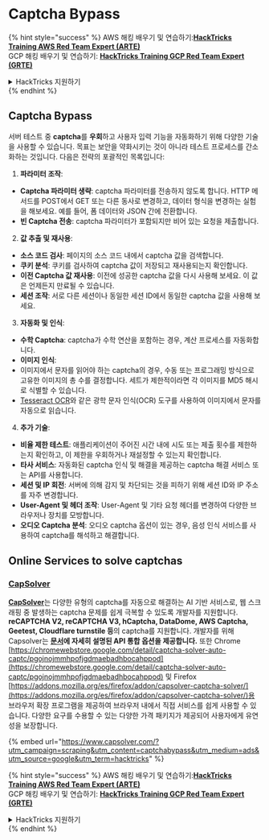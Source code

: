 # Captcha Bypass

{% hint style="success" %}
AWS 해킹 배우기 및 연습하기:<img src="../.gitbook/assets/arte.png" alt="" data-size="line">[**HackTricks Training AWS Red Team Expert (ARTE)**](https://training.hacktricks.xyz/courses/arte)<img src="../.gitbook/assets/arte.png" alt="" data-size="line">\
GCP 해킹 배우기 및 연습하기: <img src="../.gitbook/assets/grte.png" alt="" data-size="line">[**HackTricks Training GCP Red Team Expert (GRTE)**<img src="../.gitbook/assets/grte.png" alt="" data-size="line">](https://training.hacktricks.xyz/courses/grte)

<details>

<summary>HackTricks 지원하기</summary>

* [**구독 계획**](https://github.com/sponsors/carlospolop) 확인하기!
* **💬 [**Discord 그룹**](https://discord.gg/hRep4RUj7f) 또는 [**텔레그램 그룹**](https://t.me/peass)에 참여하거나 **Twitter** 🐦 [**@hacktricks\_live**](https://twitter.com/hacktricks\_live)**를 팔로우하세요.**
* **[**HackTricks**](https://github.com/carlospolop/hacktricks) 및 [**HackTricks Cloud**](https://github.com/carlospolop/hacktricks-cloud) 깃허브 리포지토리에 PR을 제출하여 해킹 트릭을 공유하세요.**

</details>
{% endhint %}

## Captcha Bypass

서버 테스트 중 **captcha**를 **우회**하고 사용자 입력 기능을 자동화하기 위해 다양한 기술을 사용할 수 있습니다. 목표는 보안을 약화시키는 것이 아니라 테스트 프로세스를 간소화하는 것입니다. 다음은 전략의 포괄적인 목록입니다:

1. **파라미터 조작**:
* **Captcha 파라미터 생략**: captcha 파라미터를 전송하지 않도록 합니다. HTTP 메서드를 POST에서 GET 또는 다른 동사로 변경하고, 데이터 형식을 변경하는 실험을 해보세요. 예를 들어, 폼 데이터와 JSON 간에 전환합니다.
* **빈 Captcha 전송**: captcha 파라미터가 포함되지만 비어 있는 요청을 제출합니다.
2. **값 추출 및 재사용**:
* **소스 코드 검사**: 페이지의 소스 코드 내에서 captcha 값을 검색합니다.
* **쿠키 분석**: 쿠키를 검사하여 captcha 값이 저장되고 재사용되는지 확인합니다.
* **이전 Captcha 값 재사용**: 이전에 성공한 captcha 값을 다시 사용해 보세요. 이 값은 언제든지 만료될 수 있습니다.
* **세션 조작**: 서로 다른 세션이나 동일한 세션 ID에서 동일한 captcha 값을 사용해 보세요.
3. **자동화 및 인식**:
* **수학 Captcha**: captcha가 수학 연산을 포함하는 경우, 계산 프로세스를 자동화합니다.
* **이미지 인식**:
* 이미지에서 문자를 읽어야 하는 captcha의 경우, 수동 또는 프로그래밍 방식으로 고유한 이미지의 총 수를 결정합니다. 세트가 제한적이라면 각 이미지를 MD5 해시로 식별할 수 있습니다.
* [Tesseract OCR](https://github.com/tesseract-ocr/tesseract)와 같은 광학 문자 인식(OCR) 도구를 사용하여 이미지에서 문자를 자동으로 읽습니다.
4. **추가 기술**:
* **비율 제한 테스트**: 애플리케이션이 주어진 시간 내에 시도 또는 제출 횟수를 제한하는지 확인하고, 이 제한을 우회하거나 재설정할 수 있는지 확인합니다.
* **타사 서비스**: 자동화된 captcha 인식 및 해결을 제공하는 captcha 해결 서비스 또는 API를 사용합니다.
* **세션 및 IP 회전**: 서버에 의해 감지 및 차단되는 것을 피하기 위해 세션 ID와 IP 주소를 자주 변경합니다.
* **User-Agent 및 헤더 조작**: User-Agent 및 기타 요청 헤더를 변경하여 다양한 브라우저나 장치를 모방합니다.
* **오디오 Captcha 분석**: 오디오 captcha 옵션이 있는 경우, 음성 인식 서비스를 사용하여 captcha를 해석하고 해결합니다.

## Online Services to solve captchas

### [CapSolver](https://www.capsolver.com/?utm\_source=google\&utm\_medium=ads\&utm\_campaign=scraping\&utm\_term=hacktricks\&utm\_content=captchabypass)

[**CapSolver**](https://www.capsolver.com/?utm\_source=google\&utm\_medium=ads\&utm\_campaign=scraping\&utm\_term=hacktricks\&utm\_content=captchabypass)는 다양한 유형의 captcha를 자동으로 해결하는 AI 기반 서비스로, 웹 스크래핑 중 발생하는 captcha 문제를 쉽게 극복할 수 있도록 개발자를 지원합니다. **reCAPTCHA V2, reCAPTCHA V3, hCaptcha, DataDome, AWS Captcha, Geetest, Cloudflare turnstile 등**의 captcha를 지원합니다. 개발자를 위해 Capsolver는 [**문서**](https://docs.capsolver.com/?utm\_source=github\&utm\_medium=banner\_github\&utm\_campaign=fcsrv)**에 자세히 설명된 API 통합 옵션을 제공합니다.** 또한 Chrome [https://chromewebstore.google.com/detail/captcha-solver-auto-captc/pgojnojmmhpofjgdmaebadhbocahppod](https://chromewebstore.google.com/detail/captcha-solver-auto-captc/pgojnojmmhpofjgdmaebadhbocahppod) 및 Firefox [https://addons.mozilla.org/es/firefox/addon/capsolver-captcha-solver/](https://addons.mozilla.org/es/firefox/addon/capsolver-captcha-solver/)용 브라우저 확장 프로그램을 제공하여 브라우저 내에서 직접 서비스를 쉽게 사용할 수 있습니다. 다양한 요구를 수용할 수 있는 다양한 가격 패키지가 제공되어 사용자에게 유연성을 보장합니다.

{% embed url="https://www.capsolver.com/?utm_campaign=scraping&utm_content=captchabypass&utm_medium=ads&utm_source=google&utm_term=hacktricks" %}

{% hint style="success" %}
AWS 해킹 배우기 및 연습하기:<img src="../.gitbook/assets/arte.png" alt="" data-size="line">[**HackTricks Training AWS Red Team Expert (ARTE)**](https://training.hacktricks.xyz/courses/arte)<img src="../.gitbook/assets/arte.png" alt="" data-size="line">\
GCP 해킹 배우기 및 연습하기: <img src="../.gitbook/assets/grte.png" alt="" data-size="line">[**HackTricks Training GCP Red Team Expert (GRTE)**<img src="../.gitbook/assets/grte.png" alt="" data-size="line">](https://training.hacktricks.xyz/courses/grte)

<details>

<summary>HackTricks 지원하기</summary>

* [**구독 계획**](https://github.com/sponsors/carlospolop) 확인하기!
* **💬 [**Discord 그룹**](https://discord.gg/hRep4RUj7f) 또는 [**텔레그램 그룹**](https://t.me/peass)에 참여하거나 **Twitter** 🐦 [**@hacktricks\_live**](https://twitter.com/hacktricks\_live)**를 팔로우하세요.**
* **[**HackTricks**](https://github.com/carlospolop/hacktricks) 및 [**HackTricks Cloud**](https://github.com/carlospolop/hacktricks-cloud) 깃허브 리포지토리에 PR을 제출하여 해킹 트릭을 공유하세요.**

</details>
{% endhint %}
